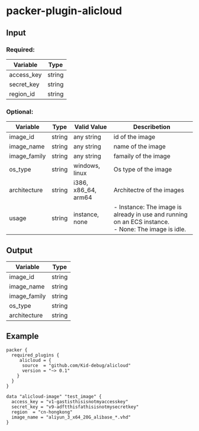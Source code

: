 # packer-plugin-alicloud

## Input

### Required:
|  Variable |  Type  |
|-----------|--------|
|access_key | string |
|secret_key | string |
|region_id  | string |

### Optional:

|  Variable   | Type   |     Valid Value     | Describetion |
|-------------|--------|---------------------|--------------|
|image_id     | string | any string          | id of the image |
|image_name   | string | any string          | name of the image |
|image_family | string | any string          | famaily of the image |
|os_type      | string | windows, linux      | Os type of the image |
|architecture | string | i386, x86_64, arm64 | Architectre of the images |
|usage        | string | instance, none      |- Instance: The image is already in use and running on an ECS instance. <br> - None: The image is idle. |

## Output
|  Variable   | Type   |
|-------------|--------|
|image_id     | string |
|image_name   | string |
|image_family | string |
|os_type      | string |
|architecture | string |

## Example
```
packer {
  required_plugins {
     alicloud = {
      source  = "github.com/Kid-debug/alicloud"
      version = "~> 0.1"
    }
  }
}

data "alicloud-image" "test_image" {
  access_key = "v1-gastisthisisnotmyaccesskey"
  secret_key = "v9-adftthisfathisisnotmysecretkey"
  region  = "cn-hongkong"
  image_name = "aliyun_3_x64_20G_alibase_*.vhd"
}
```
